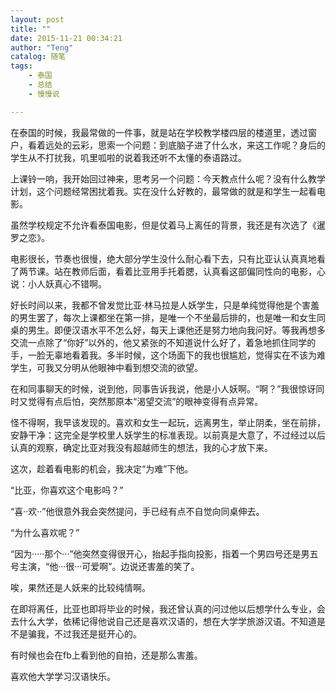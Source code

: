 ```yaml
---
layout: post
title: ""
date: 2015-11-21 00:34:21
author: "Teng"
catalog: 随笔
tags: 
    - 泰国
    - 总结
    - 慢慢说

---
```

在泰国的时候，我最常做的一件事，就是站在学校教学楼四层的楼道里，透过窗户，看着远处的云彩，思索一个问题：到底脑子进了什么水，来这工作呢？身后的学生从不打扰我，叽里呱啦的说着我还听不太懂的泰语路过。

上课铃一响，我开始回过神来，思考另一个问题：今天教点什么呢？没有什么教学计划，这个问题经常困扰着我。实在没什么好教的，最常做的就是和学生一起看电影。

虽然学校规定不允许看泰国电影，但是仗着马上离任的背景，我还是有次选了《暹罗之恋》。

电影很长，节奏也很慢，绝大部分学生没什么耐心看下去，只有比亚认认真真地看了两节课。站在教师后面，看着比亚用手托着腮，认真看这部偏同性向的电影，心说：小人妖真心不错啊。

好长时间以来，我都不曾发觉比亚·林马拉是人妖学生，只是单纯觉得他是个害羞的男生罢了，每次上课都坐在第一排，是唯一个不坐最后排的，也是唯一和女生同桌的男生。即便汉语水平不怎么好，每天上课他还是努力地向我问好。等我再想多交流一点除了“你好”以外的，他又紧张的不知道说什么好了，着急地抓住同学的手，一脸无辜地看着我。多半时候，这个场面下的我也很尴尬，觉得实在不该为难学生，可我又分明从他眼神中看到想交流的欲望。

在和同事聊天的时候，说到他，同事告诉我说，他是小人妖啊。“啊？”我很惊讶同时又觉得有点后怕，突然那原本“渴望交流”的眼神变得有点异常。

怪不得啊，我早该发现的。喜欢和女生一起玩，远离男生，举止阴柔，坐在前排，安静干净：这完全是学校里人妖学生的标准表现。以前真是大意了，不过经过以后认真的观察，确定比亚对我没有超越师生的想法，我的心才放下来。

这次，趁着看电影的机会，我决定“为难”下他。

“比亚，你喜欢这个电影吗？”

“喜··欢··”他很意外我会突然提问，手已经有点不自觉向同桌伸去。

“为什么喜欢呢？”

“因为·····那个···”他突然变得很开心，抬起手指向投影，指着一个男四号还是男五号主演，“他···很···可爱啊”。边说还害羞的笑了。

唉，果然还是人妖来的比较纯情啊。

在即将离任，比亚也即将毕业的时候，我还曾认真的问过他以后想学什么专业，会去什么大学，依稀记得他说自己还是喜欢汉语的，想在大学学旅游汉语。不知道是不是骗我，不过我还是挺开心的。

有时候也会在fb上看到他的自拍，还是那么害羞。

喜欢他大学学习汉语快乐。